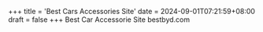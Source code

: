 +++
title = 'Best Cars Accessories Site'
date = 2024-09-01T07:21:59+08:00
draft = false
+++
Best Car Accessorie Site
bestbyd.com
